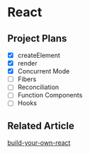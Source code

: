 # React

## Project Plans

- [x] createElement
- [x] render
- [x] Concurrent Mode
- [ ] Fibers
- [ ] Reconciliation
- [ ] Function Components
- [ ] Hooks

## Related Article

[build-your-own-react](https://pomb.us/build-your-own-react/)
